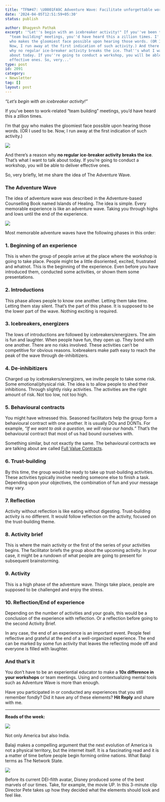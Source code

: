 ```yaml
---
title: "TFN#47: \U0001FA9C Adventure Wave: Facilitate unforgettable workshops"
date: '2024-04-05T12:51:59+05:30'
status: publish

author: Bhagyesh Pathak
excerpt: '"Let''s begin with an icebreaker activity!" If you''ve been to work-related
  "team building" meetings, you''d have heard this a zillion times. I''m that guy
  who makes the gloomiest face possible upon hearing those words. (OR I used to be.
  Now, I run away at the first indication of such activity.) And there''s a reason
  why no regular ice-breaker activity breaks the ice. That''s what I want to talk
  about today. If you''re going to conduct a workshop, you will be able to deliver
  effective ones. So, very...'
type: post
id: 2091
category:
- Newsletter
tag: []
layout: post
---
```


*“Let’s begin with an icebreaker activity!”*

If you’ve been to work-related “team building” meetings, you’d have heard this a zillion times.

I’m that guy who makes the gloomiest face possible upon hearing those words. (OR I used to be. Now, I run away at the first indication of such activity.)

![](https://embed.filekitcdn.com/e/tkwVjiL2WnM6sb9P2ZThes/tyNL6HnvpwyTh32kfQmcUe)

And there’s a reason why **no regular ice-breaker activity breaks the ice**. That’s what I want to talk about today. If you’re going to conduct a workshop, you will be able to deliver effective ones.

So, very briefly, let me share the idea of The Adventure Wave.

### The Adventure Wave

The idea of adventure wave was described in the Adventure-based Counselling Book named Islands of Healing. The idea is simple. Every memorable experience is like an adventure wave. Taking you through highs and lows until the end of the experience.

![](https://embed.filekitcdn.com/e/tkwVjiL2WnM6sb9P2ZThes/weNqZCAF44rLrCHW63KoNn)

Most memorable adventure waves have the following phases in this order:

### 1. Beginning of an experience

This is when the group of people arrive at the place where the workshop is going to take place. People might be a little disoriented, excited, frustrated and whatnot. This is the beginning of the experience. Even before you have introduced them, conducted some activities, or shown them some presentations.

### 2. Introductions

This phase allows people to know one another. Letting them take time. Letting them stay silent. That’s the part of this phase. It is supposed to be the lower part of the wave. Nothing exciting is required.

### 3. Icebreakers, energizers

The lows of introductions are followed by icebreakers/energizers. The aim is fun and laughter. When people have fun, they open up. They bond with one another. There are no risks involved. These activities can’t be competitive for obvious reasons. Icebreakers make path easy to reach the peak of the wave through de-inhibitizers.

### 4. De-inhibitizers

Charged up by icebreakers/energizers, we invite people to take some risk. Some emotional/physical risk. The idea is to allow people to shed their inhibitions. Through slightly risky activities. The activities are the right amount of risk. Not too low, not too high.

### 5. Behavioural contracts

You might have witnessed this. Seasoned facilitators help the group form a behavioural contract with one another. It is usually DOs and DONTs. For example, *“If we want to ask a question, we will raise our hands.”* That’s the behavioural contract that most of us had bound ourselves with.

Something similar, but not exactly the same. The behavioural contracts we are talking about are called [Full Value Contracts](https://cdnsm5-ss14.sharpschool.com/UserFiles/Servers/Server_1012671/File/Staff%20Resources/Social%20Emotional%20Learning/Learning%20Communities%20Concepts%20and%20Tools/Full%20Value%20Contract/Full_Value_Contract.pdf).

### 6. Trust-building

By this time, the group would be ready to take up trust-building activities. These activities typically involve needing someone else to finish a task. Depending upon your objectives, the combination of fun and your message may vary.

### 7. Reflection

Activity without reflection is like eating without digesting. Trust-building activity is no different. It would follow reflection on the activity, focused on the trust-building theme.

### 8. Activity brief

This is where the main activity or the first of the series of your activities begins. The facilitator briefs the group about the upcoming activity. In your case, it might be a rundown of what people are going to present for subsequent brainstorming.

### 9. Activity

This is a high phase of the adventure wave. Things take place, people are supposed to be challenged and enjoy the stress.

### 10. Reflection/End of experience

Depending on the number of activities and your goals, this would be a conclusion of the experience with reflection. Or a reflection before going to the second Activity Brief.

In any case, the end of an experience is an important event. People feel reflective and grateful at the end of a well-organized experience. The end can be marked by some fun activity that leaves the reflecting mode off and everyone is filled with laughter.

### And that’s it

You don’t have to be an experiential educator to make a **10x difference in your workshops** or team meetings. Using and contextualizing mental tools such as Adventure Wave is more than enough.

Have you participated in or conducted any experiences that you still remember fondly? Did it have any of these elements? **Hit Reply** and share with me.

---

**Reads of the week:**

[![](https://embed.filekitcdn.com/e/tkwVjiL2WnM6sb9P2ZThes/ex5GCgXzXppyN29YhaS4L9)](https://twitter.com/balajis/status/1774529076742754328)

Not only America but also India.

Balaji makes a compelling argument that the next evolution of America is not a physical territory, but the internet itself. It is a fascinating read and it is a matter of time before people begin forming online nations. What Balaji terms as The Network State.

[![](https://embed.filekitcdn.com/e/tkwVjiL2WnM6sb9P2ZThes/bbwp23Su2EcYFpZbhEpCB8)](https://www.youtube.com/watch?v=qhbjEAbotj8)

Before its current DEI-filth avatar, Disney produced some of the best marvels of our times. Take, for example, the movie UP. In this 3-minute clip Director Pete takes up how they decided what the elements should look and feel like.